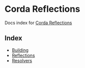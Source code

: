# Corda Reflections

Docs index for [Corda Reflections](../README.md)

## Index 

* [Building](Building.md)
* [Reflections](Reflections.md)
* [Resolvers](Resolvers.md)


